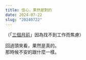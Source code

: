 ```yaml
---
title: 信心，果然是對的
date: 2024-07-22
slug: "20240722"
---
```


（「[三個月前](/journal/20240422)」因為找不到工作而焦慮）

回過頭來看，果然是真的。\
那時候不安的跟什麼一樣。